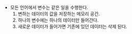 - 모든 언어에서 변수는 같은 일을 수행한다.
	1. 변하는 데이터의 값을 저장하는 메모리 공간.
	2. 하나의 변수에는 하나의 데이터만 들어간다.
	3. 새로운 데이터가 들어가면 기존에 있던 데이터는 삭제 된다.